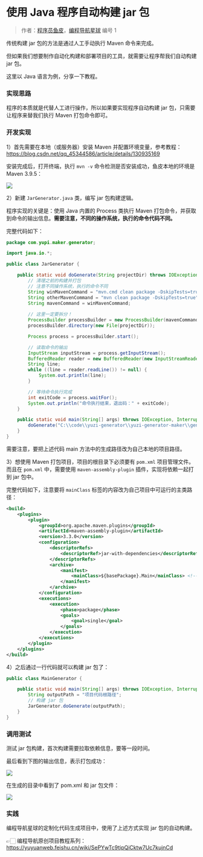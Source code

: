 # 使用 Java 程序自动构建 jar 包

> 作者：[程序员鱼皮](https://space.bilibili.com/12890453/)，[编程导航星球](https://yuyuanweb.feishu.cn/wiki/VC1qwmX9diCBK3kidyec74vFnde) 编号 1



传统构建 jar 包的方法是通过人工手动执行 Maven 命令来完成。

但如果我们想要制作自动化构建和部署项目的工具，就需要让程序帮我们自动构建 jar 包。

这里以 Java 语言为例，分享一下教程。



### 实现思路

程序的本质就是代替人工进行操作，所以如果要实现程序自动构建 jar 包，只需要让程序来替我们执行 Maven 打包命令即可。



### 开发实现

1）首先需要在本地（或服务器）安装 Maven 并配置环境变量，参考教程：https://blog.csdn.net/qq_45344586/article/details/130935169



安装完成后，打开终端，执行 `mvn -v` 命令检测是否安装成功，鱼皮本地的环境是 Maven 3.9.5：

![](https://pic.yupi.icu/1/1701156777614-c96c137e-7465-4795-adfb-258bbaa22b21.png)



2）新建 `JarGenerator.java` 类，编写 jar 包构建逻辑。

程序实现的关键是：使用 Java 内置的 Process 类执行 Maven 打包命令，并获取到命令的输出信息。**需要注意，不同的操作系统，执行的命令代码不同。**

完整代码如下：

```java
package com.yupi.maker.generator;

import java.io.*;

public class JarGenerator {

    public static void doGenerate(String projectDir) throws IOException, InterruptedException {
        // 清理之前的构建并打包
        // 注意不同操作系统，执行的命令不同
        String winMavenCommand = "mvn.cmd clean package -DskipTests=true";
        String otherMavenCommand = "mvn clean package -DskipTests=true";
        String mavenCommand = winMavenCommand;
        
        // 这里一定要拆分！
        ProcessBuilder processBuilder = new ProcessBuilder(mavenCommand.split(" "));
        processBuilder.directory(new File(projectDir));

        Process process = processBuilder.start();

        // 读取命令的输出
        InputStream inputStream = process.getInputStream();
        BufferedReader reader = new BufferedReader(new InputStreamReader(inputStream));
        String line;
        while ((line = reader.readLine()) != null) {
            System.out.println(line);
        }

        // 等待命令执行完成
        int exitCode = process.waitFor();
        System.out.println("命令执行结束，退出码：" + exitCode);
    }

    public static void main(String[] args) throws IOException, InterruptedException {
        doGenerate("C:\\code\\yuzi-generator\\yuzi-generator-maker\\generated\\acm-template-pro-generator");
    }
}
```



需要注意，要把上述代码 main 方法中的生成路径改为自己本地的项目路径。



3）想使用 Maven 打包项目，项目的根目录下必须要有 `pom.xml` 项目管理文件。而且在 `pom.xml` 中，需要使用 `maven-assembly-plugin` 插件，实现将依赖一起打到 jar 包中。

完整代码如下，注意要将 `mainClass` 标签的内容改为自己项目中可运行的主类路径：

```xml
<build>
    <plugins>
        <plugin>
            <groupId>org.apache.maven.plugins</groupId>
            <artifactId>maven-assembly-plugin</artifactId>
            <version>3.3.0</version>
            <configuration>
                <descriptorRefs>
                    <descriptorRef>jar-with-dependencies</descriptorRef>
                </descriptorRefs>
                <archive>
                    <manifest>
                        <mainClass>${basePackage}.Main</mainClass> <!-- 替换为你的主类的完整类名 -->
                    </manifest>
                </archive>
            </configuration>
            <executions>
                <execution>
                    <phase>package</phase>
                    <goals>
                        <goal>single</goal>
                    </goals>
                </execution>
            </executions>
        </plugin>
    </plugins>
</build>
```



4）之后通过一行代码就可以构建 jar 包了：

```java
public class MainGenerator {

    public static void main(String[] args) throws IOException, InterruptedException {
    	String outputPath = "项目代码根路径";
        // 构建 jar 包
        JarGenerator.doGenerate(outputPath);
    }
}
```



### 调用测试

测试 jar 包构建，首次构建需要拉取依赖信息，要等一段时间。

最后看到下图的输出信息，表示打包成功：

![](https://pic.yupi.icu/1/1701159049699-4039d707-089c-447d-b46c-a001f7ca37a3.png)



在生成的目录中看到了 pom.xml 和 jar 包文件：

![](https://pic.yupi.icu/1/1701159417464-4d8e051c-b4f6-4df3-b70e-871a2271c110.png)



### 实践

编程导航星球的定制化代码生成项目中，使用了上述方式实现 jar 包的自动构建。

👉🏻 编程导航原创项目教程系列：https://yuyuanweb.feishu.cn/wiki/SePYwTc9tipQiCktw7Uc7kujnCd